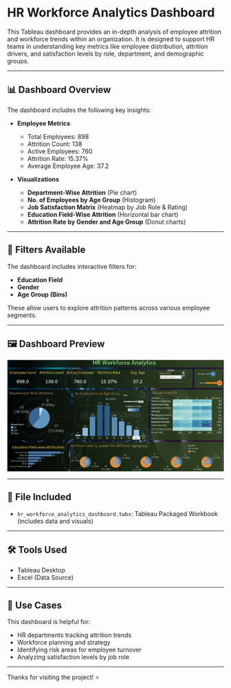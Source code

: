 # HR Workforce Analytics Dashboard

This Tableau dashboard provides an in-depth analysis of employee attrition and workforce trends within an organization. It is designed to support HR teams in understanding key metrics like employee distribution, attrition drivers, and satisfaction levels by role, department, and demographic groups.

---

## 📊 Dashboard Overview

The dashboard includes the following key insights:

- **Employee Metrics**
  - Total Employees: 898
  - Attrition Count: 138
  - Active Employees: 760
  - Attrition Rate: 15.37%
  - Average Employee Age: 37.2

- **Visualizations**
  - **Department-Wise Attrition** (Pie chart)
  - **No. of Employees by Age Group** (Histogram)
  - **Job Satisfaction Matrix** (Heatmap by Job Role & Rating)
  - **Education Field-Wise Attrition** (Horizontal bar chart)
  - **Attrition Rate by Gender and Age Group** (Donut charts)

---

## 🧩 Filters Available

The dashboard includes interactive filters for:
- **Education Field**
- **Gender**
- **Age Group (Bins)**

These allow users to explore attrition patterns across various employee segments.

---

## 🖼️ Dashboard Preview

![HR Workforce Analytics Dashboard](hr_workforce_analytics_screenshot.png)

---

## 💾 File Included

- `hr_workforce_analytics_dashboard.twbx`: Tableau Packaged Workbook (includes data and visuals)

---

## 🛠 Tools Used

- Tableau Desktop
- Excel (Data Source)

---

## 📌 Use Cases

This dashboard is helpful for:
- HR departments tracking attrition trends
- Workforce planning and strategy
- Identifying risk areas for employee turnover
- Analyzing satisfaction levels by job role



---

Thanks for visiting the project! ⭐
